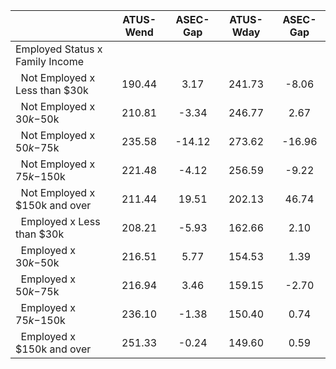 
|                      |    ATUS-Wend |     ASEC-Gap |    ATUS-Wday |     ASEC-Gap |
| -------------------- | :----------: | :----------: | :----------: | :----------: |
| Employed Status x Family Income |              |              |              |              |
| &nbsp;&nbsp;Not Employed x Less than $30k |       190.44 |         3.17 |       241.73 |        -8.06 |
| &nbsp;&nbsp;Not Employed x $30k-$50k |       210.81 |        -3.34 |       246.77 |         2.67 |
| &nbsp;&nbsp;Not Employed x $50k-$75k |       235.58 |       -14.12 |       273.62 |       -16.96 |
| &nbsp;&nbsp;Not Employed x $75k-$150k |       221.48 |        -4.12 |       256.59 |        -9.22 |
| &nbsp;&nbsp;Not Employed x $150k and over |       211.44 |        19.51 |       202.13 |        46.74 |
| &nbsp;&nbsp;Employed x Less than $30k |       208.21 |        -5.93 |       162.66 |         2.10 |
| &nbsp;&nbsp;Employed x $30k-$50k |       216.51 |         5.77 |       154.53 |         1.39 |
| &nbsp;&nbsp;Employed x $50k-$75k |       216.94 |         3.46 |       159.15 |        -2.70 |
| &nbsp;&nbsp;Employed x $75k-$150k |       236.10 |        -1.38 |       150.40 |         0.74 |
| &nbsp;&nbsp;Employed x $150k and over |       251.33 |        -0.24 |       149.60 |         0.59 |


